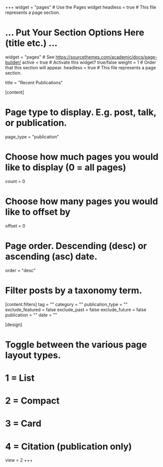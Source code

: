 +++
widget = "pages"  # Use the Pages widget
headless = true   # This file represents a page section.

# ... Put Your Section Options Here (title etc.) ...
widget = "pages"  # See https://sourcethemes.com/academic/docs/page-builder/
active = true     # Activate this widget? true/false
weight = 1        # Order that this section will appear.
headless = true   # This file represents a page section.

title = "Recent Publications"

[content]
  # Page type to display. E.g. post, talk, or publication.
  page_type = "publication"
  
  # Choose how much pages you would like to display (0 = all pages)
  count = 0
  
  # Choose how many pages you would like to offset by
  offset = 0

  # Page order. Descending (desc) or ascending (asc) date.
  order = "desc"

  # Filter posts by a taxonomy term.
  [content.filters]
    tag = ""
    category = ""
    publication_type = ""
    exclude_featured = false
    exclude_past = false
    exclude_future = false
    publication = ""
    date = ""
    
[design]
  # Toggle between the various page layout types.
  #   1 = List
  #   2 = Compact
  #   3 = Card
  #   4 = Citation (publication only)
  view = 2
+++
